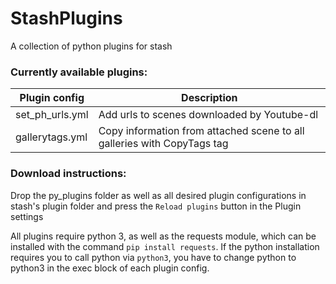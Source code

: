 # StashPlugins
A collection of python plugins for stash

### Currently available plugins:

Plugin config | Description
--------------  | ------------
set_ph_urls.yml | Add urls to scenes downloaded by Youtube-dl
gallerytags.yml | Copy information from attached scene to all galleries with CopyTags tag
    
### Download instructions:
Drop the py_plugins folder as well as all desired plugin configurations in stash's plugin folder
and press the `Reload plugins` button in the Plugin settings

All plugins require python 3, as well as the requests module, which can be installed with the command `pip install requests`.
If the python installation requires you to call python via `python3`, you have to change python to python3 in the exec block of each plugin config.
